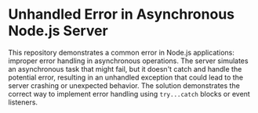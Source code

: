 # Unhandled Error in Asynchronous Node.js Server

This repository demonstrates a common error in Node.js applications: improper error handling in asynchronous operations. The server simulates an asynchronous task that might fail, but it doesn't catch and handle the potential error, resulting in an unhandled exception that could lead to the server crashing or unexpected behavior.  The solution demonstrates the correct way to implement error handling using `try...catch` blocks or event listeners.